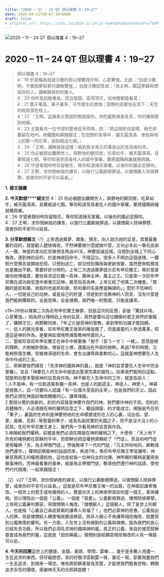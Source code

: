 ```yaml
---
title: "2020 – 11 – 24 QT 但以理書 4：19~27"
date: 2025-04-12T00:07:39+0800
draft: false
# original_url: https://cmtc.tw/2020-11-24-qt-%e4%bd%86%e4%bb%a5%e7%90%86%e6%9b%b8-4%ef%bc%9a1927
---
```


![2020 – 11 – 24 QT 但以理書 4：19\~27](/images/qt.jpg   "2020 – 11 – 24 QT 但以理書 4：19\~27")

# 2020 – 11 – 24 QT 但以理書 4：19\~27

> 但以理書 4：19\~27  
> 4：19 於是稱為伯提沙撒的但以理驚訝片時，心意驚惶。王說：「伯提沙撒啊，不要因夢和夢的講解驚惶。」伯提沙撒回答說：「我主啊，願這夢歸與恨惡你的人，講解歸與你的敵人。  
> 4：20 你所見的樹漸長，而且堅固，高得頂天，從地極都能看見；  
> 4：21 葉子華美，果子甚多，可作眾生的食物；田野的走獸住在其下；天空的飛鳥宿在枝上。  
> 4：22 「王啊，這漸長又堅固的樹就是你。你的威勢漸長及天，你的權柄管到地極。  
> 4：23 王既看見一位守望的聖者從天而降，說：『將這樹砍伐毀壞，樹丕卻要留在地內，用鐵圈和銅圈箍住；在田野的青草中，讓天露滴濕，使他與地上的獸一同吃草，直到經過七期。』  
> 4：24 「王啊，講解就是這樣：臨到我主我王的事是出於至高者的命。  
> 4：25 你必被趕出離開世人，與野地的獸同居，吃草如牛，被天露滴濕，且要經過七期。等你知道至高者在人的國中掌權，要將國賜與誰就賜與誰。  
> 4：26 守望者既吩咐存留樹丕，等你知道諸天掌權，以後你的國必定歸你。  
> 4：27 王啊，求你悅納我的諫言，以施行公義斷絕罪過，以憐憫窮人除掉罪孽，或者你的平安可以延長。」

**1.** **經文誦讀**

**2. 今天默想****經文**但 4：25 你必被趕出離開世人，與野地的獸同居，吃草如牛，被天露滴濕，且要經過七期。等你知道至高者在人的國中掌權，要將國賜與誰就賜與誰。  
4：26 守望者既吩咐存留樹丕，等你知道諸天掌權，以後你的國必定歸你。  
4：27 王啊，求你悅納我的諫言，以施行公義斷絕罪過，以憐憫窮人除掉罪孽，或者你的平安可以延長。

**3. 分享默想經文**（1）上帝透過異夢、異象、預言，向人啟示祂的旨意，其實最重要的目的，就是勸人趕快悔改，不然神要做什麼就做什麼，又何必多此一舉先告訴人一聲。神差約拿向尼尼微預言再過40天，神要毀滅這城，沒想到全城上下同心悔改，達到神的目的，於是神收回命令，不降這災。很多人不明白這個道理，一聽到什麼預言就開始恐慌，只想到逃亡，卻沒想到悔改與更新改變，當然歷來假預言也是層出不窮，需要好好分辨的。上帝二次透過異夢啟示尼布甲尼撒王，等於是直接向他傳福音，要他尋求這位獨一真神，萬神主神，萬主之王。只是第一次尼布甲尼撒在成功與安逸中漸漸忘記神，甚至自高為神，上帝又給了他第二次機會。「賞賜的是耶和華，收取的也是耶和華，耶和華的名是應當稱頌的。」對於不信神的人，一切是自己的功勞，或是自己的好運；但是對於信靠神的人而言，沒有什麼是我們能夠賺取的，全是恩典，全是憐憫，我們唯一的態度，只能是謙卑。

v19\~26但以理第二次為尼布甲尼撒王解夢，但是這次的反應，卻是「驚訝片時，心意驚惶。」因為但以理明白上帝的旨意，竟然是要叫這位驕傲的君王突然好像瘋了，離開王位，與野獸同居，7年之久接受神的管教，直到學到功課才能回歸。  
一、從人的眼光來看，尼布甲尼撒王後來的確是瘋了，但是屬靈的人參透萬事，知道這是神的作為，是要興起環境熬煉管教神所愛的人。  
二、聖經形容尼布甲尼撒王在神手中將要像「樹不（音ㄋㄧㄝˋ）一樣」，意思是樹的殘幹。大樹被砍倒後，根留在土裡，還露出在外部的樹幹。再過7年的時間，又能夠恢復生機，但被煉淨過的生命，會生出謙卑與柔軟的心，這就是神想要在人生命中作成的工夫。  
三、耶穌要我們禱告：「先求神的國與神的義」，就是「神的旨意要在人生命中完全掌權」，並且「神要在人的生命中塑造出聖潔完美的屬性」。如果我們能明白這點，就能明白整本聖經神的旨意與作為。神不斷在人生命中的工作，就是告訴人：  
1.人不是神，有一位創造萬有獨一真神，也是人的創造主。神造人，神愛人，神甚至拯救人。這一切要叫人認識「有一位偉大至高的主宰」，也是我們的天父，因此我們必須在神面前悔改驕傲的心，謙卑降服。  
2.聖經分舊約與新約，約的內容就是神要作我們的神，我們要作神的子民。但約的具體條件，人必須服在神的權柄旨意之下，聽話順服，約才能成立。順服是外在的「果子」，裏面的生命則是神要把祂的生命模塑成形在人的心裏，活出信、望、愛、喜樂、忍耐…等聖靈的果子，成為名副其實的天國之子，而不是沒大沒小的小屁孩。在尼布甲尼撒王身上，我們再一次看見神的旨意與作為。  
3.神賜給我們權柄，前題是我們必須先降服在神的權柄之下。大使命：「天上地下所有的權柄都在耶穌的手中，而耶穌也把這權柄賞賜給了「門徒」，而且吩咐門徒使用權柄「去，為主帶領門徒。」然後教導下一代的門徒：「凡主所吩咐的，都教導他們遵守。」權柄從順服神的話語而來，再過7年，等尼布甲尼撒王學習謙卑，神樂意再將王的權柄還給他，這也是給每一位神兒女的功課。神所賜的權柄是要用來服事神的，而神最看重的事奉，就是為主帶領門徒，教導他們遵行神的話語，使他們代代相傳，一起來跟隨主！

（2）v27「王啊，求你悅納我的諫言，以施行公義斷絕罪過，以憐憫窮人除掉罪孽，或者你的平安可以延長。」這就是尼布甲尼撒王唯一的出路，在神面前謙卑悔改。一個世上的君王或有權柄的人，應當向天上的神來學習如何當一個王，善用權柄。但以理指出一個是「公義」、一個是「慈愛」。公義斷絕罪過、憐憫除掉罪孽。上帝用公義審判罪惡，用憐憫領人悔改。「憐憫窮人」這個窮人，除了是世上的窮人，也是指「心裏自己承認貧窮的謙卑人有福了！」他們必蒙神的恩惠。公義指出人的罪，但是憐憫給人機會悔改勝過罪惡，除非人硬心不肯謙卑相信悔改，就要受到公義無情的審判。另一方面，人在世上沒有絕對的公義與憐憫，因為我們的良心已經失去功能，所以我們必須先求神的國與神的義。真正的公義，來自於接受耶穌基督成為我們的義，這就是「因信稱義」，憐憫則是給願意相信悔改的人有一條路可以走。

**4. 今天的回應**這世上的健康、金錢、美貌、學問、宴樂…，幾乎是多數人用盡一生在追求的東西，但仔細想想，真的好像浮雲朝露一樣，曇花一現，卻要用盡我們一生去追求，到頭來一場空。唯有將耶穌基督為至寶，才能使我們輕看世物，轉眼追求永恆的價值，感謝神天天的光照與提醒！